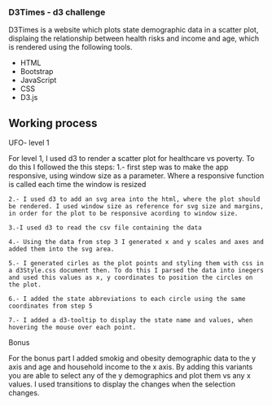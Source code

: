 ### D3Times - d3 challenge

D3Times is a website which plots state demographic data in a scatter plot, displaing the relationship between health risks and income and age, which is rendered using the following tools. 

 - HTML
 - Bootstrap
 - JavaScript
 - CSS
 - D3.js



## Working process 

UFO- level 1
  
  For level 1, I used d3 to render a scatter plot for healthcare vs poverty. To do this I followed the this steps:
    1.- first step was to make the app responsive, using window size as a parameter. Where a responsive function is called each time the window is resized

    2.- I used d3 to add an svg area into the html, where the plot should be rendered. I used window size as reference for svg size and margins, in order for the plot to be responsive acording to window size.
    
    3.-I used d3 to read the csv file containing the data

    4.- Using the data from step 3 I generated x and y scales and axes and added them into the svg area.

    5.- I generated cirles as the plot points and styling them with css in a d3Style.css document then. To do this I parsed the data into inegers and used this values as x, y coordinates to position the circles on the plot. 

    6.- I added the state abbreviations to each circle using the same coordinates from step 5

    7.- I added a d3-tooltip to display the state name and values, when hovering the mouse over each point.



 Bonus

  For the bonus part I added smokig and obesity demographic data to the y axis and age and household income to the x axis. By adding this variants you are able to select any of the y demographics and plot them vs any x values. I used transitions to display the changes when the selection changes.